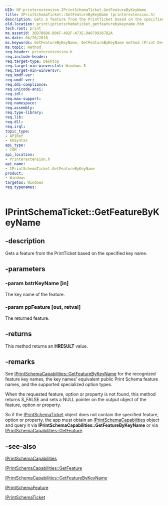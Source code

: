 ```yaml
---
UID: NF:printerextension.IPrintSchemaTicket.GetFeatureByKeyName
title: IPrintSchemaTicket::GetFeatureByKeyName (printerextension.h)
description: Gets a feature from the PrintTicket based on the specified key name.
old-location: print\iprintschematicket_getfeaturebykeyname.htm
tech.root: print
ms.assetid: 3BD7B8D6-B06F-492F-A73E-DA0799387B2A
ms.date: 04/20/2018
ms.keywords: GetFeatureByKeyName, GetFeatureByKeyName method [Print Devices], GetFeatureByKeyName method [Print Devices],IPrintSchemaTicket interface, IPrintSchemaTicket, IPrintSchemaTicket interface [Print Devices],GetFeatureByKeyName method, IPrintSchemaTicket.GetFeatureByKeyName, IPrintSchemaTicket::GetFeatureByKeyName, print.iprintschematicket_getfeaturebykeyname, printerextension/IPrintSchemaTicket::GetFeatureByKeyName
ms.topic: method
req.header: printerextension.h
req.include-header: 
req.target-type: Desktop
req.target-min-winverclnt: Windows 8
req.target-min-winversvr: 
req.kmdf-ver: 
req.umdf-ver: 
req.ddi-compliance: 
req.unicode-ansi: 
req.idl: 
req.max-support: 
req.namespace: 
req.assembly: 
req.type-library: 
req.lib: 
req.dll: 
req.irql: 
topic_type:
- APIRef
- kbSyntax
api_type:
- COM
api_location:
- Printerextension.h
api_name:
- IPrintSchemaTicket.GetFeatureByKeyName
product:
- Windows
targetos: Windows
req.typenames: 
---
```


# IPrintSchemaTicket::GetFeatureByKeyName


## -description


Gets a feature from the PrintTicket based on the specified key name.


## -parameters




### -param bstrKeyName [in]

The key name of the feature.


### -param ppFeature [out, retval]

The returned feature.


## -returns



This method returns an <b>HRESULT</b> value.




## -remarks



See <a href="https://docs.microsoft.com/windows-hardware/drivers/ddi/content/printerextension/nf-printerextension-iprintschemacapabilities-getfeaturebykeyname">IPrintSchemaCapabilities::GetFeatureByKeyName</a> for the recognized feature key names, the key names’ equivalent public Print Schema feature names, and the supported specialized option types.

When the requested feature, option or property is not found, this method returns S_FALSE and sets a NULL pointer on the output object of the feature, option or property.

So if the <a href="https://docs.microsoft.com/windows-hardware/drivers/ddi/content/printerextension/nn-printerextension-iprintschematicket">IPrintSchemaTicket</a> object does not contain the specified feature, option or property, the app must obtain an <a href="https://docs.microsoft.com/windows-hardware/drivers/ddi/content/printerextension/nn-printerextension-iprintschemacapabilities">IPrintSchemaCapabilities</a> object and query it via <b>IPrintSchemaCapabilities::GetFeatureByKeyName</b> or via <a href="https://docs.microsoft.com/windows-hardware/drivers/ddi/content/printerextension/nf-printerextension-iprintschemacapabilities-getfeature">IPrintSchemaCapabilities::GetFeature</a>.




## -see-also




<a href="https://docs.microsoft.com/windows-hardware/drivers/ddi/content/printerextension/nn-printerextension-iprintschemacapabilities">IPrintSchemaCapabilities</a>



<a href="https://docs.microsoft.com/windows-hardware/drivers/ddi/content/printerextension/nf-printerextension-iprintschemacapabilities-getfeature">IPrintSchemaCapabilities::GetFeature</a>



<a href="https://docs.microsoft.com/windows-hardware/drivers/ddi/content/printerextension/nf-printerextension-iprintschemacapabilities-getfeaturebykeyname">IPrintSchemaCapabilities::GetFeatureByKeyName</a>



<a href="https://docs.microsoft.com/windows-hardware/drivers/ddi/content/printerextension/nn-printerextension-iprintschemafeature">IPrintSchemaFeature</a>



<a href="https://docs.microsoft.com/windows-hardware/drivers/ddi/content/printerextension/nn-printerextension-iprintschematicket">IPrintSchemaTicket</a>
 

 

